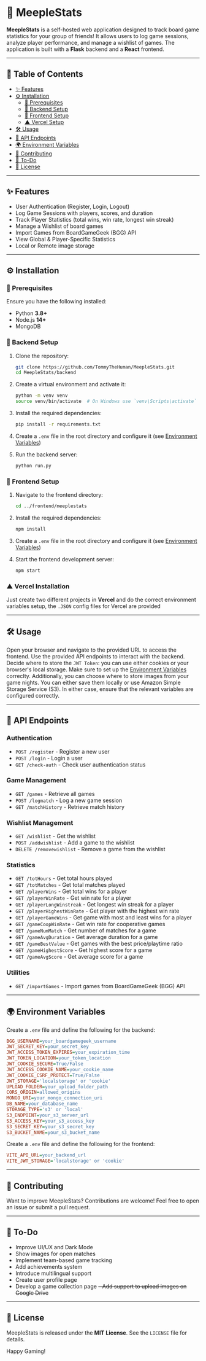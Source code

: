 # 🎲 MeepleStats

**MeepleStats** is a self-hosted web application designed to track board game statistics for your group of friends! It allows users to log game sessions, analyze player performance, and manage a wishlist of games. The application is built with a **Flask** backend and a **React** frontend.

---

## 📜 Table of Contents

- [✨ Features](#-features)
- [⚙️ Installation](#-installation)
  - [📌 Prerequisites](#-prerequisites)
  - [🚀 Backend Setup](#-backend-setup)
  - [🎨 Frontend Setup](#-frontend-setup)
  - [▲ Vercel Setup](#-vercel-installation)
- [🛠️ Usage](#-usage)
- [🔗 API Endpoints](#-api-endpoints)
- [🌍 Environment Variables](#-environment-variables)
- [🤝 Contributing](#-contributing)
- [📌 To-Do](#-to-do)
- [📜 License](#-license)

---

## ✨ Features

- User Authentication (Register, Login, Logout)
- Log Game Sessions with players, scores, and duration
- Track Player Statistics (total wins, win rate, longest win streak)
- Manage a Wishlist of board games
- Import Games from BoardGameGeek (BGG) API
- View Global & Player-Specific Statistics
- Local or Remote image storage

---

## ⚙️ Installation

### 📌 Prerequisites

Ensure you have the following installed:
- Python **3.8+**
- Node.js **14+**
- MongoDB

### 🚀 Backend Setup

1. Clone the repository:
   ```sh
   git clone https://github.com/TommyTheHuman/MeepleStats.git
   cd MeepleStats/backend
   ```

2. Create a virtual environment and activate it:
   ```sh
   python -m venv venv
   source venv/bin/activate  # On Windows use `venv\Scripts\activate`
   ```

3. Install the required dependencies:
   ```sh
   pip install -r requirements.txt
   ```

4. Create a `.env` file in the root directory and configure it (see [Environment Variables](#-environment-variables))

5. Run the backend server:
   ```sh
   python run.py
   ```

### 🎨 Frontend Setup

1. Navigate to the frontend directory:
   ```sh
   cd ../frontend/meeplestats
   ```

2. Install the required dependencies:
   ```sh
   npm install
   ```

3. Create a `.env` file in the root directory and configure it (see [Environment Variables](#-environment-variables))

4. Start the frontend development server:
   ```sh
   npm start
   ```

### ▲ Vercel Installation
Just create two different projects in **Vercel** and do the correct environment variables setup, the `.JSON` config files for Vercel are provided

---

## 🛠️ Usage

Open your browser and navigate to the provided URL to access the frontend.
Use the provided API endpoints to interact with the backend.
Decide where to store the `JWT Token`: you can use either cookies or your browser's local storage. Make sure to set up the [Environment Variables](#-environment-variables) correclty.
Additionally, you can choose where to store images from your game nights. You can either save them locally or use Amazon Simple Storage Service (S3). In either case, ensure that the relevant variables are configured correctly.

---

## 🔗 API Endpoints

### Authentication
- `POST /register` - Register a new user
- `POST /login` - Login a user
- `GET /check-auth` - Check user authentication status

### Game Management
- `GET /games` - Retrieve all games
- `POST /logmatch` - Log a new game session
- `GET /matchHistory` - Retrieve match history

### Wishlist Management
- `GET /wishlist` - Get the wishlist
- `POST /addwishlist` - Add a game to the wishlist
- `DELETE /removewishlist` - Remove a game from the wishlist

### Statistics
- `GET /totHours` - Get total hours played
- `GET /totMatches` - Get total matches played
- `GET /playerWins` - Get total wins for a player
- `GET /playerWinRate` - Get win rate for a player
- `GET /playerLongWinstreak` - Get longest win streak for a player
- `GET /playerHighestWinRate` - Get player with the highest win rate
- `GET /playerGameWins` - Get game with most and least wins for a player
- `GET /gameCoopWinRate` - Get win rate for cooperative games
- `GET /gameNumMatch` - Get number of matches for a game
- `GET /gameAvgDuration` - Get average duration for a game
- `GET /gameBestValue` - Get games with the best price/playtime ratio
- `GET /gameHighestScore` - Get highest score for a game
- `GET /gameAvgScore` - Get average score for a game

### Utilities
- `GET /importGames` - Import games from BoardGameGeek (BGG) API

---

## 🌍 Environment Variables

Create a `.env` file and define the following for the backend:

```ini
BGG_USERNAME=your_boardgamegeek_username
JWT_SECRET_KEY=your_secret_key
JWT_ACCESS_TOKEN_EXPIRES=your_expiration_time
JWT_TOKEN_LOCATION=your_token_location
JWT_COOKIE_SECURE=True/False
JWT_ACCESS_COOKIE_NAME=your_cookie_name
JWT_COOKIE_CSRF_PROTECT=True/False
JWT_STORAGE='localstorage' or 'cookie'
UPLOAD_FOLDER=your_upload_folder_path
CORS_ORIGIN=allowed_origins
MONGO_URI=your_mongo_connection_uri
DB_NAME=your_database_name
STORAGE_TYPE='s3' or 'local'
S3_ENDPOINT=your_s3_server_url
S3_ACCESS_KEY=your_s3_access_key
S3_SECRET_KEY=your_s3_secret_key
S3_BUCKET_NAME=your_s3_bucket_name
```

Create a `.env` file and define the following for the frontend:

```ini
VITE_API_URL=your_backend_url
VITE_JWT_STORAGE='localstorage' or 'cookie' 
```

---

## 🤝 Contributing

Want to improve MeepleStats? Contributions are welcome! Feel free to open an issue or submit a pull request.

---

## 📌 To-Do

- Improve UI/UX and Dark Mode
- Show images for open matches
- Implement team-based game tracking
- Add achievements system
- Introduce multilingual support
- Create user profile page
- Develop a game collection page
~~- Add support to upload images on Google Drive~~

---

## 📜 License

MeepleStats is released under the **MIT License**. See the `LICENSE` file for details.

Happy Gaming!
